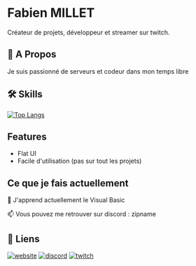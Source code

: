 
# Fabien MILLET

Créateur de projets, développeur et streamer sur twitch.

## 🚀 A Propos
Je suis passionné de serveurs et codeur dans mon temps libre


## 🛠 Skills
[![Top Langs](https://github-readme-stats.vercel.app/api/top-langs/?username=ZipName80)](https://github.com/anuraghazra/github-readme-stats)
## Features

- Flat UI
- Facile d'utilisation (pas sur tout les projets)


## Ce que je fais actuellement

🧠 J'apprend actuellement le Visual Basic

📫 Vous pouvez me retrouver sur discord : zipname


## 🔗 Liens
[![website](https://img.shields.io/badge/website-000?style=for-the-badge&logo=WordPress&logoColor=white)](https://zipname.fr/)
[![discord](https://img.shields.io/badge/discord-3352ff?style=for-the-badge&logo=discord&logoColor=white)](about:blank)
[![twitch](https://img.shields.io/badge/Twitch-8d33ff?style=for-the-badge&logo=twitch&logoColor=white)](https://www.twitch.tv/zipname_)

